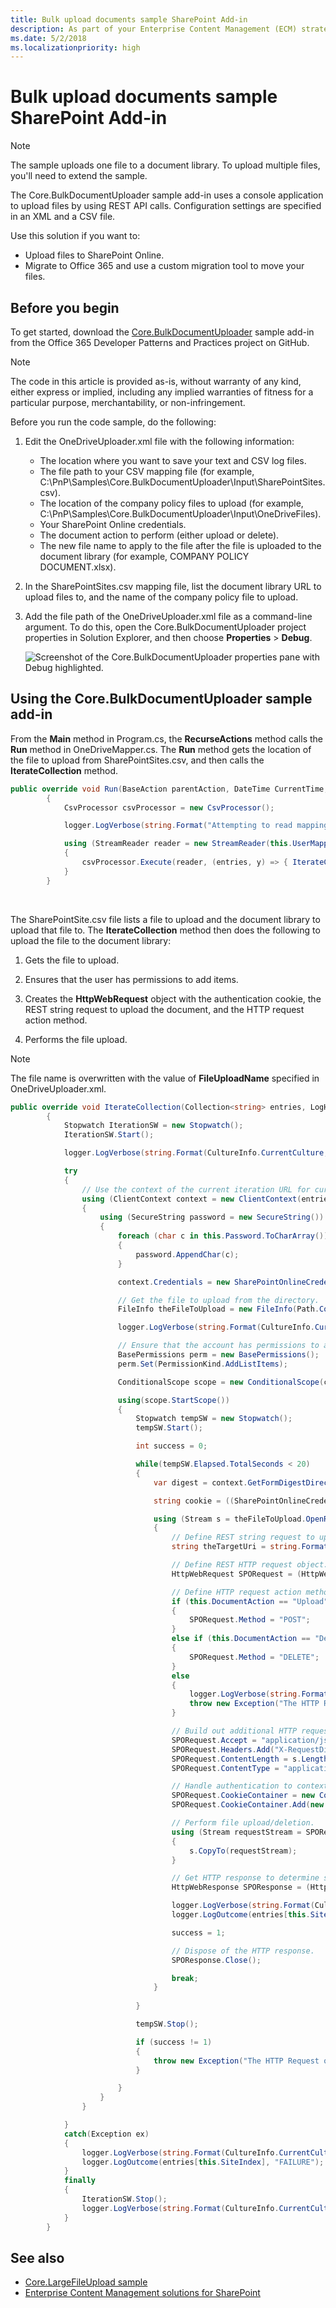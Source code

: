 ```yaml
---
title: Bulk upload documents sample SharePoint Add-in
description: As part of your Enterprise Content Management (ECM) strategy, you can bulk upload documents to document libraries, including OneDrive for Business.
ms.date: 5/2/2018
ms.localizationpriority: high
---
```


# Bulk upload documents sample SharePoint Add-in

> [!NOTE] 
> The sample uploads one file to a document library. To upload multiple files, you'll need to extend the sample.

The Core.BulkDocumentUploader sample add-in uses a console application to upload files by using REST API calls. Configuration settings are specified in an XML and a CSV file. 

Use this solution if you want to:

- Upload files to SharePoint Online. 
- Migrate to Office 365 and use a custom migration tool to move your files.

## Before you begin

To get started, download the [Core.BulkDocumentUploader](https://github.com/SharePoint/PnP/tree/master/Samples/Core.BulkDocumentUploader) sample add-in from the Office 365 Developer Patterns and Practices project on GitHub.

> [!NOTE] 
> The code in this article is provided as-is, without warranty of any kind, either express or implied, including any implied warranties of fitness for a particular purpose, merchantability, or non-infringement.

Before you run the code sample, do the following:

1. Edit the OneDriveUploader.xml file with the following information:
    
	- The location where you want to save your text and CSV log files.
	- The file path to your CSV mapping file (for example, C:\PnP\Samples\Core.BulkDocumentUploader\Input\SharePointSites.csv).
	- The location of the company policy files to upload (for example, C:\PnP\Samples\Core.BulkDocumentUploader\Input\OneDriveFiles).
	- Your SharePoint Online credentials.
	- The document action to perform (either upload or delete).
	- The new file name to apply to the file after the file is uploaded to the document library (for example, COMPANY POLICY DOCUMENT.xlsx).
    
2. In the SharePointSites.csv mapping file, list the document library URL to upload files to, and the name of the company policy file to upload. 
    
3. Add the file path of the OneDriveUploader.xml file as a command-line argument. To do this, open the Core.BulkDocumentUploader project properties in Solution Explorer, and then choose **Properties** > **Debug**.

    ![Screenshot of the Core.BulkDocumentUploader properties pane with Debug highlighted.](media/f1d950b4-82be-4800-9ccc-07fa2c739fad.png)


## Using the Core.BulkDocumentUploader sample add-in

From the **Main** method in Program.cs, the **RecurseActions** method calls the **Run** method in OneDriveMapper.cs. The **Run** method gets the location of the file to upload from SharePointSites.csv, and then calls the **IterateCollection** method.

```csharp
public override void Run(BaseAction parentAction, DateTime CurrentTime, LogHelper logger)
        {
            CsvProcessor csvProcessor = new CsvProcessor();

            logger.LogVerbose(string.Format("Attempting to read mapping CSV file '{0}'", this.UserMappingCSVFile));

            using (StreamReader reader = new StreamReader(this.UserMappingCSVFile))
            {
                csvProcessor.Execute(reader, (entries, y) => { IterateCollection(entries, logger); }, logger);
            }
        }

```

<br/>

The SharePointSite.csv file lists a file to upload and the document library to upload that file to. The  **IterateCollection** method then does the following to upload the file to the document library:

1. Gets the file to upload. 
    
2. Ensures that the user has permissions to add items.
    
3. Creates the **HttpWebRequest** object with the authentication cookie, the REST string request to upload the document, and the HTTP request action method.
    
4. Performs the file upload.

> [!NOTE] 
> The file name is overwritten with the value of **FileUploadName** specified in OneDriveUploader.xml.

```csharp
public override void IterateCollection(Collection<string> entries, LogHelper logger)
        {
            Stopwatch IterationSW = new Stopwatch();
            IterationSW.Start();

            logger.LogVerbose(string.Format(CultureInfo.CurrentCulture, "Establishing context object to: '{0}'", entries[this.SiteIndex]));

            try
            {
                // Use the context of the current iteration URL for current user item.
                using (ClientContext context = new ClientContext(entries[this.SiteIndex]))
                {
                    using (SecureString password = new SecureString())
                    {
                        foreach (char c in this.Password.ToCharArray())
                        {
                            password.AppendChar(c);
                        }

                        context.Credentials = new SharePointOnlineCredentials(this.UserName, password);

                        // Get the file to upload from the directory.
                        FileInfo theFileToUpload = new FileInfo(Path.Combine(this.DirectoryLocation + "\\", entries[this.FileIndex] + ".xlsx"));

                        logger.LogVerbose(string.Format(CultureInfo.CurrentCulture, "Attempting to {0} file {1}", this.DocumentAction, theFileToUpload));

                        // Ensure that the account has permissions to access.
                        BasePermissions perm = new BasePermissions();
                        perm.Set(PermissionKind.AddListItems);

                        ConditionalScope scope = new ConditionalScope(context, () => context.Web.DoesUserHavePermissions(perm).Value);

                        using(scope.StartScope())
                        {
                            Stopwatch tempSW = new Stopwatch();
                            tempSW.Start();

                            int success = 0;

                            while(tempSW.Elapsed.TotalSeconds < 20)
                            {
                                var digest = context.GetFormDigestDirect();

                                string cookie = ((SharePointOnlineCredentials)context.Credentials).GetAuthenticationCookie(new Uri(entries[this.SiteIndex])).TrimStart("SPOIDCRL=".ToCharArray());

                                using (Stream s = theFileToUpload.OpenRead())
                                {
                                    // Define REST string request to upload document to context. This string specifies the Documents folder, but you can specify another document library.
                                    string theTargetUri = string.Format(CultureInfo.CurrentCulture, "{0}/_api/web/lists/getByTitle('Documents')/RootFolder/Files/add(url='{1}',overwrite='true')?", entries[this.SiteIndex], this.FileUploadName);

                                    // Define REST HTTP request object.
                                    HttpWebRequest SPORequest = (HttpWebRequest)HttpWebRequest.Create(theTargetUri);

                                    // Define HTTP request action method.
                                    if (this.DocumentAction == "Upload")
                                    {
                                        SPORequest.Method = "POST";
                                    }
                                    else if (this.DocumentAction == "Delete")
                                    {
                                        SPORequest.Method = "DELETE";
                                    }
                                    else
                                    {
                                        logger.LogVerbose(string.Format(CultureInfo.CurrentCulture, "There was a problem with the HTTP request in DocumentAction attribute of XML file"));
                                        throw new Exception("The HTTP Request operation is not supported, please check the value of DocumentAction in the XML file");
                                    }

                                    // Build out additional HTTP request details.
                                    SPORequest.Accept = "application/json;odata=verbose";
                                    SPORequest.Headers.Add("X-RequestDigest", digest.DigestValue);
                                    SPORequest.ContentLength = s.Length;
                                    SPORequest.ContentType = "application/octet-stream";

                                    // Handle authentication to context through cookie.
                                    SPORequest.CookieContainer = new CookieContainer();
                                    SPORequest.CookieContainer.Add(new Cookie("SPOIDCRL", cookie, string.Empty, new Uri(entries[this.SiteIndex]).Authority));

                                    // Perform file upload/deletion.
                                    using (Stream requestStream = SPORequest.GetRequestStream())
                                    {
                                        s.CopyTo(requestStream);
                                    }

                                    // Get HTTP response to determine success of operation.
                                    HttpWebResponse SPOResponse = (HttpWebResponse)SPORequest.GetResponse();

                                    logger.LogVerbose(string.Format(CultureInfo.CurrentCulture, "Successfully '{0}' file {1}", this.DocumentAction, theFileToUpload));
                                    logger.LogOutcome(entries[this.SiteIndex], "SUCCCESS");

                                    success = 1;

                                    // Dispose of the HTTP response.
                                    SPOResponse.Close();

                                    break;
                                }
                                                       
                            }

                            tempSW.Stop();

                            if (success != 1)
                            {
                                throw new Exception("The HTTP Request operation exceeded the timeout of 20 seconds");
                            }

                        }
                    }
                }

            }
            catch(Exception ex)
            {
                logger.LogVerbose(string.Format(CultureInfo.CurrentCulture, "There was an issue performing '{0}' on to the URL '{1}' with exception: {2}", this.DocumentAction, entries[this.SiteIndex], ex.Message));
                logger.LogOutcome(entries[this.SiteIndex], "FAILURE");
            }
            finally
            {
                IterationSW.Stop();
                logger.LogVerbose(string.Format(CultureInfo.CurrentCulture, "Completed processing URL:'{0}' in {1} seconds", entries[this.SiteIndex], IterationSW.ElapsedMilliseconds/1000));
            }
        }

```

## See also
  
- [Core.LargeFileUpload sample](https://github.com/SharePoint/PnP/tree/master/Samples/Core.LargeFileUpload)  
- [Enterprise Content Management solutions for SharePoint](enterprise-content-management-solutions-for-sharepoint.md)
